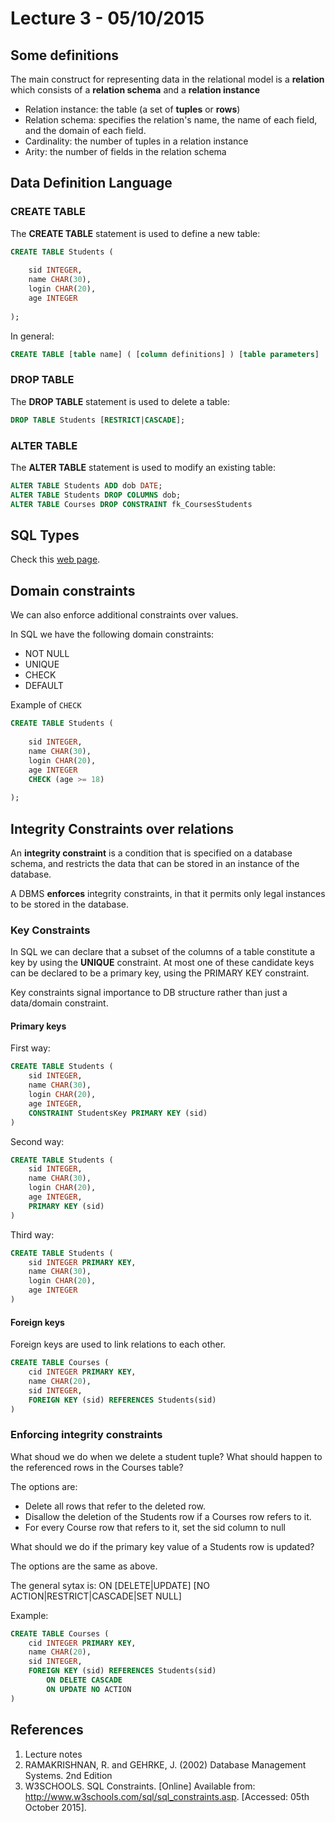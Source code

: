 # Lecture 3 - 05/10/2015

## Some definitions

The main construct for representing data in the relational model is a **relation** which consists of a **relation schema** and a **relation instance**

- Relation instance: the table (a set of **tuples** or **rows**)
- Relation schema: specifies the relation's name, the name of each field, and the domain of each field.
- Cardinality: the number of tuples in a relation instance
- Arity: the number of fields in the relation schema

## Data Definition Language

### CREATE TABLE

The **CREATE TABLE** statement is used to define a new table:

```sql
CREATE TABLE Students (
	
	sid INTEGER,
	name CHAR(30),
	login CHAR(20),
	age INTEGER
	
);
```

In general:

```sql
CREATE TABLE [table name] ( [column definitions] ) [table parameters]
```

### DROP TABLE

The **DROP TABLE** statement is used to delete a table:

```sql
DROP TABLE Students [RESTRICT|CASCADE];
```

### ALTER TABLE

The **ALTER TABLE** statement is used to modify an existing table:

```sql
ALTER TABLE Students ADD dob DATE;
ALTER TABLE Students DROP COLUMNS dob;
ALTER TABLE Courses DROP CONSTRAINT fk_CoursesStudents
```

## SQL Types

Check this [web page](http://www.w3schools.com/sql/sql_datatypes_general.asp).

## Domain constraints

We can also enforce additional constraints over values.

In SQL we have the following domain constraints:

- NOT NULL
- UNIQUE
- CHECK
- DEFAULT

Example of `CHECK`

```sql
CREATE TABLE Students (
	
	sid INTEGER,
	name CHAR(30),
	login CHAR(20),
	age INTEGER
	CHECK (age >= 18)
	
);
```

## Integrity Constraints over relations

An **integrity constraint** is a condition that is specified on a database schema, and restricts the data that can be
stored in an instance of the database.

A DBMS **enforces** integrity constraints, in that it permits only legal instances to be stored in the database.

### Key Constraints

In SQL we can declare that a subset of the columns of a table constitute a key by
using the **UNIQUE** constraint. At most one of these candidate keys can be declared
to be a primary key, using the PRIMARY KEY constraint.

Key constraints signal importance to DB structure rather than just a data/domain constraint.

#### Primary keys

First way:

```sql
CREATE TABLE Students (
	sid INTEGER,
	name CHAR(30),
	login CHAR(20),
	age INTEGER,
	CONSTRAINT StudentsKey PRIMARY KEY (sid)
)
```

Second way:

```sql
CREATE TABLE Students (
	sid INTEGER,
	name CHAR(30),
	login CHAR(20),
	age INTEGER,
	PRIMARY KEY (sid)
)
```

Third way:

```sql
CREATE TABLE Students (
	sid INTEGER PRIMARY KEY,
	name CHAR(30),
	login CHAR(20),
	age INTEGER
)
```

#### Foreign keys

Foreign keys are used to link relations to each other.

```sql
CREATE TABLE Courses (
	cid INTEGER PRIMARY KEY,
	name CHAR(20),
	sid INTEGER,
	FOREIGN KEY (sid) REFERENCES Students(sid)
)
```

### Enforcing integrity constraints

What shoud we do when we delete a student tuple? What should happen to the referenced rows in the Courses table?

The options are:

- Delete all rows that refer to the deleted row.
- Disallow the deletion of the Students row if a Courses row refers to it.
- For every Course row that refers to it, set the sid column to null

What should we do if the primary key value of a Students row is updated?

The options are the same as above.

The general sytax is: ON [DELETE|UPDATE] [NO ACTION|RESTRICT|CASCADE|SET NULL]

Example:

```sql
CREATE TABLE Courses (
	cid INTEGER PRIMARY KEY,
	name CHAR(20),
	sid INTEGER,
	FOREIGN KEY (sid) REFERENCES Students(sid)
		ON DELETE CASCADE
		ON UPDATE NO ACTION
) 
```

## References

1. Lecture notes
2. RAMAKRISHNAN, R. and GEHRKE, J. (2002) Database Management Systems. 2nd Edition
3. W3SCHOOLS. SQL Constraints. [Online] Available from: http://www.w3schools.com/sql/sql_constraints.asp. [Accessed: 05th October 2015].

